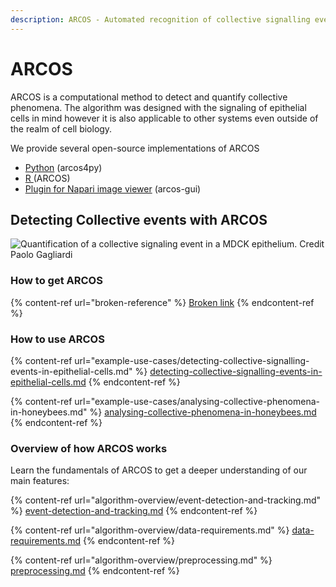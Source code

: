 ```yaml
---
description: ARCOS - Automated recognition of collective signalling events
---
```


# ARCOS



ARCOS is a computational method to detect and quantify collective phenomena. The algorithm was designed with the signaling of epithelial cells in mind however it is also applicable to other systems even outside of the realm of cell biology.&#x20;

We provide several open-source implementations of ARCOS

* [Python](https://github.com/bgraedel/arcos4py) (arcos4py)
* [R ](https://github.com/dmattek/ARCOS)[ ](https://github.com/bgraedel/arcos4py)(ARCOS)
* [Plugin for Napari image viewer](https://github.com/bgraedel/arcos-gui) (arcos-gui)

## Detecting Collective events with ARCOS

![Quantification of a collective signaling event in a MDCK epithelium. Credit Paolo Gagliardi](.gitbook/assets/export\(1\).gif)

### How to get ARCOS

{% content-ref url="broken-reference" %}
[Broken link](broken-reference)
{% endcontent-ref %}

### How to use ARCOS

{% content-ref url="example-use-cases/detecting-collective-signalling-events-in-epithelial-cells.md" %}
[detecting-collective-signalling-events-in-epithelial-cells.md](example-use-cases/detecting-collective-signalling-events-in-epithelial-cells.md)
{% endcontent-ref %}

{% content-ref url="example-use-cases/analysing-collective-phenomena-in-honeybees.md" %}
[analysing-collective-phenomena-in-honeybees.md](example-use-cases/analysing-collective-phenomena-in-honeybees.md)
{% endcontent-ref %}

### Overview of how ARCOS works

Learn the fundamentals of ARCOS to get a deeper understanding of our main features:

{% content-ref url="algorithm-overview/event-detection-and-tracking.md" %}
[event-detection-and-tracking.md](algorithm-overview/event-detection-and-tracking.md)
{% endcontent-ref %}

{% content-ref url="algorithm-overview/data-requirements.md" %}
[data-requirements.md](algorithm-overview/data-requirements.md)
{% endcontent-ref %}

{% content-ref url="algorithm-overview/preprocessing.md" %}
[preprocessing.md](algorithm-overview/preprocessing.md)
{% endcontent-ref %}
